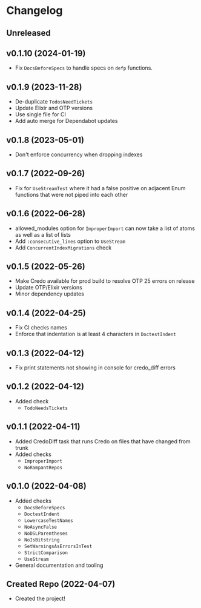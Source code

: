 # Changelog

## Unreleased

## v0.1.10 (2024-01-19)

- Fix `DocsBeforeSpecs` to handle specs on `defp` functions.

## v0.1.9 (2023-11-28)

- De-duplicate `TodosNeedTickets`
- Update Elixir and OTP versions
- Use single file for CI
- Add auto merge for Dependabot updates

## v0.1.8 (2023-05-01)

- Don't enforce concurrency when dropping indexes

## v0.1.7 (2022-09-26)

- Fix for `UseStreamTest` where it had a false positive on adjacent Enum functions that were not piped into each other

## v0.1.6 (2022-06-28)

- allowed_modules option for `ImproperImport` can now take a list of atoms as well as a list of lists
- Add `:consecutive_lines` option to `UseStream`
- Add `ConcurrentIndexMigrations` check

## v0.1.5 (2022-05-26)

- Make Credo available for prod build to resolve OTP 25 errors on release
- Update OTP/Elixir versions
- Minor dependency updates

## v0.1.4 (2022-04-25)

- Fix CI checks names
- Enforce that indentation is at least 4 characters in `DoctestIndent`

## v0.1.3 (2022-04-12)

- Fix print statements not showing in console for credo_diff errors

## v0.1.2 (2022-04-12)

- Added check
  - `TodoNeedsTickets`

## v0.1.1 (2022-04-11)

- Added CredoDiff task that runs Credo on files that have changed from trunk
- Added checks
  - `ImproperImport`
  - `NoRampantRepos`

## v0.1.0 (2022-04-08)

- Added checks
  - `DocsBeforeSpecs`
  - `DoctestIndent`
  - `LowercaseTestNames`
  - `NoAsyncFalse`
  - `NoDSLParentheses`
  - `NoIsBitstring`
  - `SetWarningsAsErrorsInTest`
  - `StrictComparison`
  - `UseStream`
- General documentation and tooling

## Created Repo (2022-04-07)

- Created the project!
